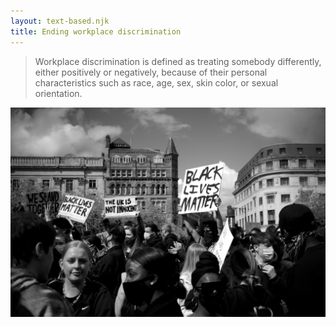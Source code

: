 ```yaml
---
layout: text-based.njk
title: Ending workplace discrimination
---
```


>  Workplace discrimination is defined as treating somebody differently, either positively or negatively, because of their personal characteristics such as race, age, sex, skin color, or sexual orientation. 

![BLM protests](/static/images/discrimination/wfp-discrimination-1.jpg)
